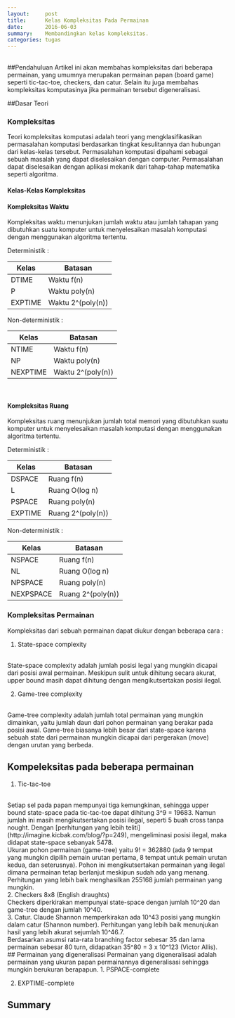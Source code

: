 ```yaml
---
layout:     post
title:      Kelas Kompleksitas Pada Permainan
date:       2016-06-03
summary:    Membandingkan kelas kompleksitas.
categories: tugas
---
```

<br>
##Pendahuluan
Artikel ini akan membahas kompleksitas dari beberapa permainan, yang umumnya merupakan permainan papan (board game) seperti tic-tac-toe, checkers, dan catur. Selain itu juga membahas kompleksitas komputasinya jika permainan tersebut digeneralisasi.
<br>

##Dasar Teori

### Kompleksitas
Teori kompleksitas komputasi adalah teori yang mengklasifikasikan permasalahan komputasi berdasarkan tingkat kesulitannya dan hubungan dari kelas-kelas tersebut. Permasalahan komputasi dipahami sebagai sebuah masalah yang dapat diselesaikan dengan computer. Permasalahan dapat diselesaikan dengan aplikasi mekanik dari tahap-tahap matematika seperti algoritma.

#### Kelas-Kelas Kompleksitas

#### Kompleksitas Waktu
Kompleksitas waktu menunjukan jumlah waktu atau jumlah tahapan yang dibutuhkan suatu komputer untuk menyelesaikan masalah komputasi dengan menggunakan algoritma tertentu.

Deterministik :

| Kelas         | Batasan             |
| ------------- | ------------------- |
| DTIME         | Waktu f(n)          |
| P             | Waktu poly(n)       |
| EXPTIME       | Waktu 2^(poly(n))   |

Non-deterministik :

| Kelas         | Batasan             |
| ------------- | ------------------- |
| NTIME         | Waktu f(n)          |
| NP            | Waktu poly(n)       |
| NEXPTIME      | Waktu 2^(poly(n))   |

<br>

#### Kompleksitas Ruang
Kompleksitas ruang menunjukan jumlah total memori yang dibutuhkan suatu komputer untuk menyelesaikan masalah komputasi dengan menggunakan algoritma tertentu.

Deterministik :

| Kelas         | Batasan             |
| ------------- | ------------------- |
| DSPACE        | Ruang f(n)          |
| L             | Ruang O(log n)      |
| PSPACE        | Ruang poly(n)       |
| EXPTIME       | Ruang 2^(poly(n))   |

Non-deterministik :

| Kelas         | Batasan             |
| ------------- | ------------------- |
| NSPACE        | Ruang f(n)          |
| NL            | Ruang O(log n)      |
| NPSPACE       | Ruang poly(n)       |
| NEXPSPACE     | Ruang 2^(poly(n))   |

### Kompleksitas Permainan
Kompleksitas dari sebuah permainan dapat diukur dengan beberapa cara :

1. State-space complexity
<br>
State-space complexity adalah jumlah posisi legal yang mungkin dicapai dari posisi awal permainan. Meskipun sulit untuk dihitung secara akurat, upper bound masih dapat dihitung dengan mengikutsertakan posisi ilegal.

2. Game-tree complexity
<br>
Game-tree complexity adalah jumlah total permainan yang mungkin dimainkan, yaitu jumlah daun dari pohon permainan yang berakar pada posisi awal. Game-tree biasanya lebih besar dari state-space karena sebuah state dari permainan mungkin dicapai dari pergerakan (move) dengan urutan yang berbeda.

## Kompeleksitas pada beberapa permainan

1. Tic-tac-toe
<br>
Setiap sel pada papan mempunyai tiga kemungkinan, sehingga upper bound state-space pada tic-tac-toe dapat dihitung 3^9 = 19683. Namun jumlah ini masih mengikutsertakan posisi ilegal, seperti 5 buah cross tanpa nought. Dengan [perhitungan yang lebih teliti](http://imagine.kicbak.com/blog/?p=249), mengeliminasi posisi ilegal, maka didapat state-space sebanyak 5478.
<br>
Ukuran pohon permainan (game-tree) yaitu 9! = 362880 (ada 9 tempat yang mungkin dipilih pemain urutan pertama, 8 tempat untuk pemain urutan kedua, dan seterusnya). Pohon ini mengikutsertakan permainan yang ilegal dimana permainan tetap berlanjut meskipun sudah ada yang menang. Perhitungan yang lebih baik menghasilkan 255168 jumlah permainan yang mungkin.
<br>
2. Checkers 8x8 (English draughts)
<br>
Checkers diperkirakan mempunyai state-space dengan jumlah 10^20 dan game-tree dengan jumlah 10^40.
<br>
3. Catur.
Claude Shannon memperkirakan ada 10^43 posisi yang mungkin dalam catur (Shannon number). Perhitungan yang lebih baik menunjukan hasil yang lebih akurat sejumlah 10^46.7.
<br>
Berdasarkan asumsi rata-rata branching factor sebesar 35 dan lama permainan sebesar 80 turn, didapatkan 35^80 = 3 x 10^123 (Victor Allis).
<br>
## Permainan yang digeneralisasi
Permainan yang digeneralisasi adalah permainan yang ukuran papan permainannya digeneralisasi sehingga mungkin berukuran berapapun.
1. PSPACE-complete
<br>

2. EXPTIME-complete
## Summary
